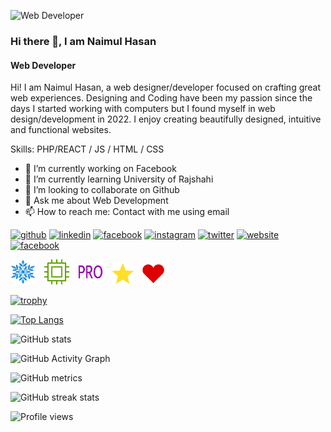 ![Web Developer](https://scontent.fdac80-1.fna.fbcdn.net/v/t39.30808-6/290180778_336894048658057_243218589226941923_n.png?stp=dst-png_p480x480&_nc_cat=103&ccb=1-7&_nc_sid=e3f864&_nc_ohc=PdNt6NL8nzoAX9yQ1Fk&_nc_ht=scontent.fdac80-1.fna&oh=00_AT9F5PIi1Xnt0u9spqRyEovL4gfyq9H1uKkaQF2m5xONkQ&oe=62C4F884)
### Hi there 👋, I am Naimul Hasan
#### Web Developer
Hi! I am Naimul Hasan, a web designer/developer focused on crafting great web experiences. Designing and Coding have been my passion since the days I started working with computers but I found myself in web design/development in 2022. I enjoy creating beautifully designed, intuitive and functional websites.

Skills: PHP/REACT / JS / HTML / CSS

- 🔭 I’m currently working on Facebook 
- 🌱 I’m currently learning University of Rajshahi 
- 👯 I’m looking to collaborate on Github 
- 💬 Ask me about Web Development 
- 📫 How to reach me: Contact with me using email 


[<img src='https://cdn.jsdelivr.net/npm/simple-icons@3.0.1/icons/github.svg' alt='github' height='40'>](https://github.com/FindNaimul)  [<img src='https://cdn.jsdelivr.net/npm/simple-icons@3.0.1/icons/linkedin.svg' alt='linkedin' height='40'>](https://www.linkedin.com/in/FindNaimulhasan/)  [<img src='https://cdn.jsdelivr.net/npm/simple-icons@3.0.1/icons/facebook.svg' alt='facebook' height='40'>](https://www.facebook.com/FindNaimulHasan)  [<img src='https://cdn.jsdelivr.net/npm/simple-icons@3.0.1/icons/instagram.svg' alt='instagram' height='40'>](https://www.instagram.com/FindNaimulHasan/)  [<img src='https://cdn.jsdelivr.net/npm/simple-icons@3.0.1/icons/twitter.svg' alt='twitter' height='40'>](https://twitter.com/FIndNaimulHasan)  [<img src='https://cdn.jsdelivr.net/npm/simple-icons@3.0.1/icons/icloud.svg' alt='website' height='40'>](www.naimulhasan.info)  [<img src='https://cdn.jsdelivr.net/npm/simple-icons@3.0.1/icons/facebook.svg' alt='facebook' height='40'>](https://www.facebook.com/FindNaimulHasan/)  

<a href='https://archiveprogram.github.com/'><img src='https://raw.githubusercontent.com/acervenky/animated-github-badges/master/assets/acbadge.gif' width='40' height='40'></a> <a href='https://docs.github.com/en/developers'><img src='https://raw.githubusercontent.com/acervenky/animated-github-badges/master/assets/devbadge.gif' width='40' height='40'></a> <a href='https://github.com/pricing'><img src='https://raw.githubusercontent.com/acervenky/animated-github-badges/master/assets/pro.gif' width='40' height='40'></a> <a href='https://stars.github.com/'><img src='https://raw.githubusercontent.com/acervenky/animated-github-badges/master/assets/starbadge.gif' width='35' height='35'></a> <a href='https://docs.github.com/en/github/supporting-the-open-source-community-with-github-sponsors'><img src='https://raw.githubusercontent.com/acervenky/animated-github-badges/master/assets/sponsorbadge.gif' width='35' height='35'></a> 

[![trophy](https://github-profile-trophy.vercel.app/?username=FindNaimul)](https://github.com/ryo-ma/github-profile-trophy)

[![Top Langs](https://github-readme-stats.vercel.app/api/top-langs/?username=FindNaimul)](https://github.com/anuraghazra/github-readme-stats)

![GitHub stats](https://github-readme-stats.vercel.app/api?username=FindNaimul&show_icons=true&count_private=true)  

![GitHub Activity Graph](https://activity-graph.herokuapp.com/graph?username=FindNaimul)  

![GitHub metrics](https://metrics.lecoq.io/FindNaimul)  

![GitHub streak stats](https://github-readme-streak-stats.herokuapp.com/?user=FindNaimul)  

![Profile views](https://gpvc.arturio.dev/FindNaimul)  
